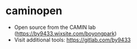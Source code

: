 # caminopen
- Open source from the CAMIN lab (https://by9433.wixsite.com/boyongpark)
- Visit additional tools: https://gitlab.com/by9433
